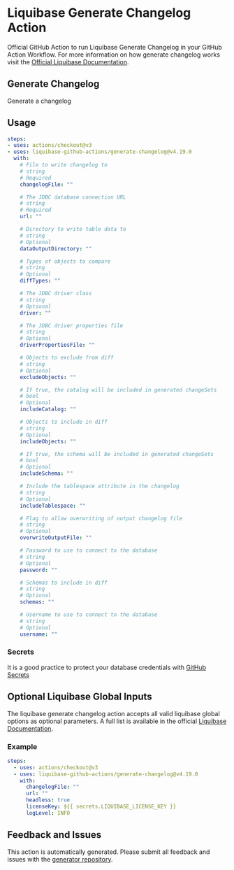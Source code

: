 # Liquibase Generate Changelog Action
Official GitHub Action to run Liquibase Generate Changelog in your GitHub Action Workflow. For more information on how generate changelog works visit the [Official Liquibase Documentation](https://docs.liquibase.com/commands/home.html).
## Generate Changelog
Generate a changelog
## Usage
```yaml
steps:
- uses: actions/checkout@v3
- uses: liquibase-github-actions/generate-changelog@v4.19.0
  with:
    # File to write changelog to
    # string
    # Required
    changelogFile: ""

    # The JDBC database connection URL
    # string
    # Required
    url: ""

    # Directory to write table data to
    # string
    # Optional
    dataOutputDirectory: ""

    # Types of objects to compare
    # string
    # Optional
    diffTypes: ""

    # The JDBC driver class
    # string
    # Optional
    driver: ""

    # The JDBC driver properties file
    # string
    # Optional
    driverPropertiesFile: ""

    # Objects to exclude from diff
    # string
    # Optional
    excludeObjects: ""

    # If true, the catalog will be included in generated changeSets
    # bool
    # Optional
    includeCatalog: ""

    # Objects to include in diff
    # string
    # Optional
    includeObjects: ""

    # If true, the schema will be included in generated changeSets
    # bool
    # Optional
    includeSchema: ""

    # Include the tablespace attribute in the changelog
    # string
    # Optional
    includeTablespace: ""

    # Flag to allow overwriting of output changelog file
    # string
    # Optional
    overwriteOutputFile: ""

    # Password to use to connect to the database
    # string
    # Optional
    password: ""

    # Schemas to include in diff
    # string
    # Optional
    schemas: ""

    # Username to use to connect to the database
    # string
    # Optional
    username: ""

```

### Secrets
It is a good practice to protect your database credentials with [GitHub Secrets](https://docs.github.com/en/actions/security-guides/encrypted-secrets)

## Optional Liquibase Global Inputs
The liquibase generate changelog action accepts all valid liquibase global options as optional parameters. A full list is available in the official [Liquibase Documentation](https://docs.liquibase.com/parameters/command-parameters.html).

### Example
```yaml
steps:
  - uses: actions/checkout@v3
  - uses: liquibase-github-actions/generate-changelog@v4.19.0
    with:
      changelogFile: ""
      url: ""
      headless: true
      licenseKey: ${{ secrets.LIQUIBASE_LICENSE_KEY }}
      logLevel: INFO
```

## Feedback and Issues
This action is automatically generated. Please submit all feedback and issues with the [generator repository](https://github.com/liquibase/github-action-generator/issues).
